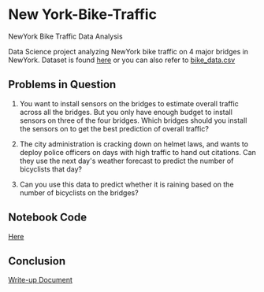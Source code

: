 # New York-Bike-Traffic
NewYork Bike Traffic Data Analysis


Data Science project analyzing NewYork bike traffic on 4 major bridges in NewYork.
Dataset is found [here](https://www.kaggle.com/new-york-city/nyc-east-river-bicycle-crossings) or you can also refer to [bike_data.csv](bike_data.csv)

## Problems in Question
1. You want to install sensors on the bridges to estimate overall traffic across all the bridges. But you only have enough budget to install sensors on three of the four bridges. Which bridges should you install the sensors on to get the best prediction of overall traffic?

2. The city administration is cracking down on helmet laws, and wants to deploy police officers on days with high traffic to hand out citations. Can they use the next day's weather forecast to predict the number of bicyclists that day?

3. Can you use this data to predict whether it is raining based on the number of bicyclists on the bridges?

## Notebook Code
[Here](bike_traffic.ipynb)

## Conclusion 
[Write-up Document](report.pdf)
